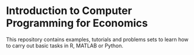 # Introduction to Computer Programming for Economics

This repository contains examples, tutorials and problems sets to learn how to carry out basic tasks in R, MATLAB or Python. 
